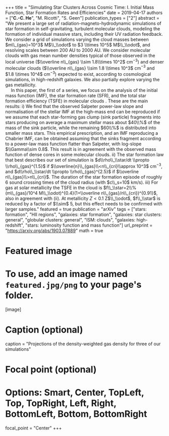 +++
title = "Simulating Star Clusters Across Cosmic Time: I. Initial Mass Function, Star Formation Rates and Efficiencies"
date = 2019-04-17
authors = ["**C.-C. He**", "M. Ricotti", "S. Geen"]
publication_types = ["2"]
abstract = "We present a large set of radiation-magneto-hydrodynamic simulations of star formation in self-gravitating, turbulent molecular clouds, modeling the formation of individual massive stars, including their UV radiation feedback. We consider a grid of simulations varying the cloud masses between $m\\_{gas}=10^3$ M$\\_\\odot$ to $3 \\times 10^5$ M$\\_\\odot$, and resolving scales between 200 AU to 2000 AU. We consider molecular clouds with gas mean number densities typical of those observed in the local universe ($\\overline n\\_{gas} \\sim 1.8\\times 10^2$ cm$^{-3}$) and denser molecular clouds ($\\overline n\\_{gas} \\sim 1.8 \\times 10^3$ cm$^{-3}$ and $1.8 \\times 10^4$ cm$^{-3}$) expected to exist, according to cosmological simulations, in high-redshift galaxies. We also partially explore varying the gas metallicity. <br>&emsp; In this paper, the first of a series, we focus on the analysis of the initial mass function (IMF), the star formation rate (SFR), and the total star formation efficiency (TSFE) in molecular clouds . These are the main results: i) We find that the observed Salpeter power-law slope and normalisation of the stellar IMF at the high-mass end can be reproduced if we assume that each star-forming gas clump (sink particle) fragments into stars producing on average a maximum stellar mass about $40\\%$ of the mass of the sink particle, while the remaining $60\\%$ is distributed into smaller mass stars. This empirical prescription, and an IMF reproducing a Chabrier IMF, can be obtained assuming that the sinks fragment according to a power-law mass function flatter than Salpeter, with log-slope $\\Gamma\\sim 0.8$. This result is in agreement with the observed mass function of dense cores in some molecular clouds. ii) The star formation law that best describes our set of simulation is $d\\rho\\_\\star/dt \\propto \\rho\\_{gas}^{1.5}$ if $\\overline{n}\\_{gas}\\<n\\_{cri}\\approx 10^3$ cm$^{-3}$, and $d\\rho\\_\\star/dt \\propto \\rho\\_{gas}^{2.5}$ if $\\overline n\\_{gas}\\>n\\_{cri}$. The duration of the star formation episode of roughly $6$ sound crossing times of the cloud radius (with $c\\_s=10$ km/s). iii) For gas at solar metallicity the TSFE in the cloud is $f\\_\\star=2\\% (m\\_{gas}/10^4 M\\_\\odot)^{0.4}(1+\\overline n\\_{gas}/n\\_{cri})^{0.91}$, also in agreement with (ii). At metallicity $Z<0.1$ Z$\\_\\odot$, $f\\_\\star$ is reduced by a factor of $\\sim$ 5, but this effect needs to be confirmed with larger samples."
featured = true
publication = "arXiv"
tags = ["stars: formation", "HII regions", "galaxies: star formation", "galaxies: star clusters: general", "globular clusters: general", "ISM: clouds", "galaxies: high-redshift", "stars: luminosity function and mass function"]
url_preprint = "https://arxiv.org/abs/1903.07889"
math = true

# Featured image
# To use, add an image named `featured.jpg/png` to your page's folder. 
[image]
  # Caption (optional)
  caption = "Projections of the density-weighted gas density for three of our simulations"

  # Focal point (optional)
  # Options: Smart, Center, TopLeft, Top, TopRight, Left, Right, BottomLeft, Bottom, BottomRight
  focal_point = "Center"
+++
